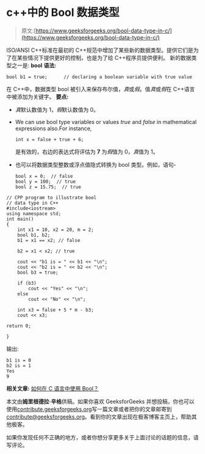 # c++中的 Bool 数据类型

> 原文:[https://www.geeksforgeeks.org/bool-data-type-in-c/](https://www.geeksforgeeks.org/bool-data-type-in-c/)

ISO/ANSI C++标准在最初的 C++规范中增加了某些新的数据类型。提供它们是为了在某些情况下提供更好的控制，也是为了给 C++程序员提供便利。
新的数据类型之一是: **bool**
**语法:**

```
bool b1 = true;      // declaring a boolean variable with true value   
```

在 C++中，数据类型 bool 被引入来保存布尔值，*真*或*假*。值*真*或*假*在 C++语言中被添加为关键字。
**要点:**

*   *真*默认数值为 1，*假*默认数值为 0。
*   We can use bool type variables or values *true* and *false* in mathematical expressions also.For instance,

    ```
    int x = false + true + 6;
    ```

    是有效的，右边的表达式将评估为 **7** 为*假*值为 0，*真*值为 1。

*   也可以将数据类型整数或浮点值隐式转换为 bool 类型。例如，语句-

    ```
    bool x = 0;  // false
    bool y = 100;  // true
    bool z = 15.75;  // true
    ```

```
// CPP program to illustrate bool 
// data type in C++
#include<iostream>
using namespace std;
int main()
{
    int x1 = 10, x2 = 20, m = 2;
    bool b1, b2;
    b1 = x1 == x2; // false

    b2 = x1 < x2; // true

    cout << "b1 is = " << b1 << "\n";
    cout << "b2 is = " << b2 << "\n";
    bool b3 = true;

    if (b3)
        cout << "Yes" << "\n";
    else
        cout << "No" << "\n";

    int x3 = false + 5 * m - b3;
    cout << x3;

return 0;

}
```

输出:

```
b1 is = 0
b2 is = 1
Yes
9

```

**相关文章:** [如何在 C 语言中使用 Bool？](https://www.geeksforgeeks.org/bool-in-c/)

本文由**姆里根德拉·辛格**供稿。如果你喜欢 GeeksforGeeks 并想投稿，你也可以使用[contribute.geeksforgeeks.org](http://contribute.geeksforgeeks.org)写一篇文章或者把你的文章邮寄到 contribute@geeksforgeeks.org。看到你的文章出现在极客博客主页上，帮助其他极客。

如果你发现任何不正确的地方，或者你想分享更多关于上面讨论的话题的信息，请写评论。